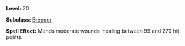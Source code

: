 <!-- TITLE: Spell: Healing -->
<!-- SUBTITLE:  -->

**Level:** 20

**Subclass:** [Breeder](breeder)

**Spell Effect:** Mends moderate wounds, healing between 99 and 270 hit points.